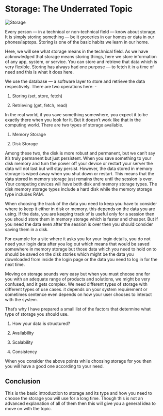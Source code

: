 # Storage: The Underrated Topic

![Storage](https://miro.medium.com/max/720/1*nwBu4Txkv51LBJgpTm71Jg.jpeg)

Every person — in a technical or non-technical field — know about storage. It is simply storing something — be it groceries in our homes or data in our phones/laptops. Storing is one of the basic habits we learn in our home.

Here, we will see what storage means in the technical field. As we have acknowledged that storage means storing things, here we store information of any app, system, or service. You can store and retrieve that data which is very flexible. Storing has always had one purpose — to fetch it in a time of need and this is what it does here.

We use the database — a software layer to store and retrieve the data respectively. There are two operations here: -

1. Storing (set, store, fetch)

2. Retrieving (get, fetch, read)

In the real world, if you save something somewhere, you expect it to be exactly there when you look for it. But it doesn’t work like that in the computing world. There are two types of storage available.

1. Memory Storage

2. Disk Storage

Among these two, the disk is more robust and permanent, but we can’t say it’s truly permanent but just persistent. When you save something to your disk memory and turn the power off your device or restart your server the data will not last but will stay persist. However, the data stored in memory storage is wiped away when you shut down or restart. This means that the data stored in memory storage just remains there until the session is over. Your computing devices will have both disk and memory storage types. The disk memory storage types include a hard disk while the memory storage type includes RAM.

When choosing the track of the data you need to keep you have to consider where to keep it either in disk or memory. this depends on the data you are using. If the data, you are keeping track of is useful only for a session then you should store them in memory storage which is faster and cheaper. But if you need the data even after the session is over then you should consider saving them in a disk.

For example for a site where it asks you for your login details, you do not need your login data after you log out which means that would be saved somewhere in memory storage but those data which you need to hold on to should be saved on the disk stories which might be the data you downloaded from inside the login page or the data you need to log in for the next time.

Moving on storage sounds very easy but when you must choose one for you with an adequate range of products and solutions, we might be very confused, and it gets complex. We need different types of storage with different types of use cases. it depends on your system requirement or sometimes sentence even depends on how your user chooses to interact with the system.

That’s why I have prepared a small list of the factors that determine what type of storage you should use.

1. How your data is structured?

2. Availability

3. Scalability

4. Consistency

When you consider the above points while choosing storage for you then you will have a good one according to your need.

## Conclusion

This is the basic introduction to storage and its type and how you need to choose the storage you will use for a long time. Though this is not an advanced explanation of all of them then this will give you a general idea to move on with the topic.
